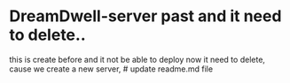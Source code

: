 ﻿# DreamDwell-server past and it need to delete..

 this is create before and it not be able to deploy now it need to delete, cause we create a new server, 
 ﻿# update readme.md file
  
